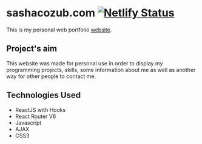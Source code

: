 # sashacozub.com [![Netlify Status](https://api.netlify.com/api/v1/badges/ed0e58eb-0de8-4046-a802-393412d83909/deploy-status)](https://app.netlify.com/sites/alexcozub/deploys)

This is my personal web portfolio [website](https://www.sashacozub.com/).

## Project's aim

This website was made for personal use in order to display my programming projects, skills, some information about me as well as another way for other people to contact me.

## Technologies Used

- ReactJS with Hooks
- React Router V6
- Javascript
- AJAX
- CSS3
